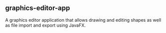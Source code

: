 ## graphics-editor-app
A graphics editor application that allows drawing and editing shapes as well as file import and export using JavaFX.
